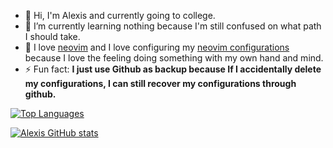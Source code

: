 <!--
**Alexis12119/Alexis12119** is a ✨ _special_ ✨ repository because its `README.md` (this file) appears on your GitHub profile.

Here are some ideas to get you started:

- 🔭 I’m currently working on ...
- 🌱 I’m currently learning ...
- 👯 I’m looking to collaborate on ...
- 🤔 I’m looking for help with ...
- 💬 Ask me about ...
- 📫 How to reach me: ...
- 😄 Pronouns: ...
- ⚡ Fun fact: ...
-->


* 👋 Hi, I'm Alexis and currently going to college.
* 🌱 I’m currently learning nothing because I'm still confused on what path I should take.
* 💖 I love [neovim](https://github.com/neovim/neovim) and I love configuring my [neovim configurations](https://github.com/Alexis12119/Simple) because I love the feeling doing something with my own hand and mind.
* ⚡ Fun fact: **I just use Github as backup because If I accidentally delete my configurations, I can still recover my configurations through github.**


[![Top Languages](https://github-readme-stats.vercel.app/api/top-langs/?username=Alexis12119&layout=compact&show_icons=true&theme=dark)](https://github.com/Alexis12119?tab=repositories)

[![Alexis GitHub stats](https://github-readme-stats.vercel.app/api?username=Alexis12119&show_icons=true&theme=dark)](https://github.com/anuraghazra/github-readme-stats)
